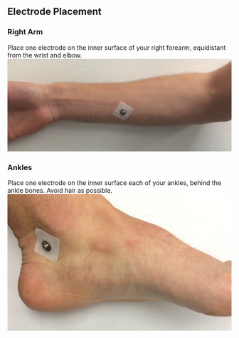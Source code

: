 ## Electrode Placement
### Right Arm

Place one electrode on the inner surface of your right forearm, equidistant from the wrist and elbow.  
![](.Pictures/Arm.jpg)

### Ankles

Place one electrode on the inner surface each of your ankles, behind the ankle bones. Avoid hair as possible.  
![](.Pictures/Ankle.jpg)
